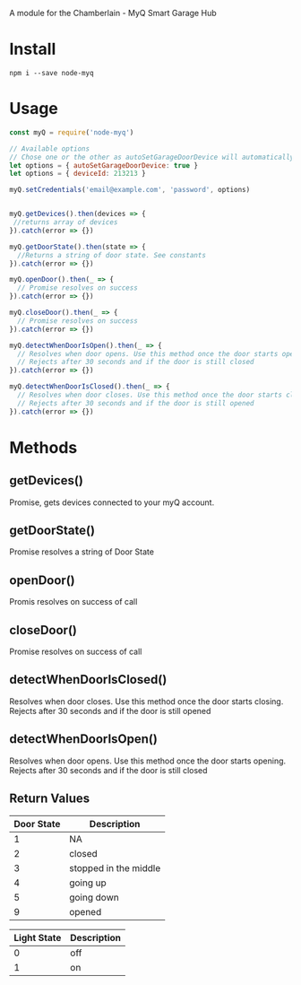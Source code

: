 A module for the Chamberlain - MyQ Smart Garage Hub

# Install

`npm i --save node-myq`

# Usage

```javascript
const myQ = require('node-myq')

// Available options
// Chose one or the other as autoSetGarageDoorDevice will automatically set your deviceId
let options = { autoSetGarageDoorDevice: true }
let options = { deviceId: 213213 }

myQ.setCredentials('email@example.com', 'password', options)


myQ.getDevices().then(devices => {
 //returns array of devices
}).catch(error => {})

myQ.getDoorState().then(state => {
  //Returns a string of door state. See constants
}).catch(error => {})

myQ.openDoor().then(_ => {
  // Promise resolves on success
}).catch(error => {})

myQ.closeDoor().then(_ => {
  // Promise resolves on success
}).catch(error => {})

myQ.detectWhenDoorIsOpen().then(_ => {
  // Resolves when door opens. Use this method once the door starts opening. 
  // Rejects after 30 seconds and if the door is still closed
}).catch(error => {})

myQ.detectWhenDoorIsClosed().then(_ => {
  // Resolves when door closes. Use this method once the door starts closing. 
  // Rejects after 30 seconds and if the door is still opened
}).catch(error => {})
```


# Methods

## getDevices()

Promise, gets devices connected to your myQ account.

## getDoorState()

Promise resolves a string of Door State

## openDoor()

Promis resolves on success of call

## closeDoor()

Promise resolves on success of call

## detectWhenDoorIsClosed()

Resolves when door closes. Use this method once the door starts closing. 
Rejects after 30 seconds and if the door is still opened

## detectWhenDoorIsOpen()

Resolves when door opens. Use this method once the door starts opening. 
Rejects after 30 seconds and if the door is still closed


## Return Values

| Door State | Description           |
|------------|-----------------------|
| 1          | NA                    |
| 2          | closed                |
| 3          | stopped in the middle |
| 4          | going up              |
| 5          | going down            |
| 9          | opened                |


| Light State   | Description |
|---------------|-------------|
| 0             | off         |
| 1             | on          |